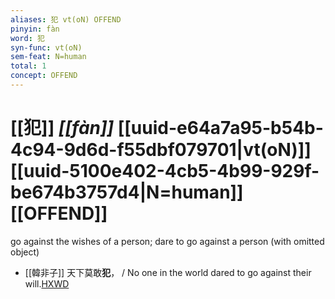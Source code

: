 ```yaml
---
aliases: 犯 vt(oN) OFFEND
pinyin: fàn
word: 犯
syn-func: vt(oN)
sem-feat: N=human
total: 1
concept: OFFEND 
---
```

# [[犯]] *[[fàn]]*  [[uuid-e64a7a95-b54b-4c94-9d6d-f55dbf079701|vt(oN)]] [[uuid-5100e402-4cb5-4b99-929f-be674b3757d4|N=human]] [[OFFEND]]
go against the wishes of a person; dare to go against a person (with omitted object)
 - [[韓非子]] 天下莫敢**犯**， / No one in the world dared to go against their will.[HXWD](https://hxwd.org/textview.html?location=KR3c0005_tls_002-22a.7)